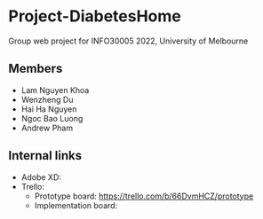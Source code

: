 # Project-DiabetesHome

Group web project for INFO30005 2022, University of Melbourne

## Members

- Lam Nguyen Khoa
- Wenzheng Du
- Hai Ha Nguyen
- Ngoc Bao Luong
- Andrew Pham

## Internal links

* Adobe XD:
* Trello: 
    * Prototype board: https://trello.com/b/66DvmHCZ/prototype
    * Implementation board: 
